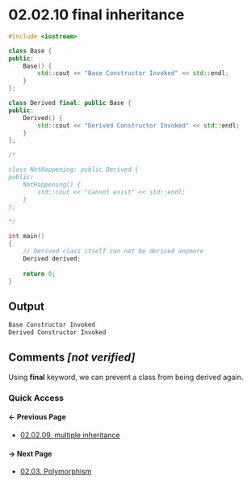 # 02.02.10 final inheritance

```cxx
#include <iostream>

class Base {
public:
    Base() {
        std::cout << "Base Constructor Invoked" << std::endl;
    }
};

class Derived final: public Base {
public:
    Derived() {
        std::cout << "Derived Constructor Invoked" << std::endl;
    }
};

/*

class NotHappening: public Derived {
public:
    NotHappening() {
        std::cout << "Cannot exist" << std::endl;
    }
};

*/

int main()
{
    // Derived class itself can not be derived anymore
    Derived derived;
    
    return 0;
}

```

## Output

```txt
Base Constructor Invoked
Derived Constructor Invoked
```

## Comments *[not verified]*

Using **final** keyword, we can prevent a class from being derived again.

### Quick Access

<div class="previous_page pagination">

#### &#8592; Previous Page

* [02.02.09. multiple inheritance](./../../02.object_oriented/02.inheritance/09.multiple.md)

</div>
<div class="next_page pagination">

#### &#8594; Next Page

* [02.03. Polymorphism](./../../02.object_oriented/03.polymorphism/README.md)

</div>
